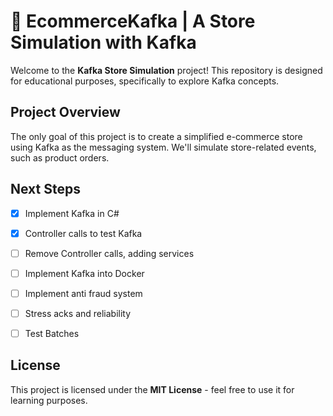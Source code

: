 # 🛒 EcommerceKafka | A Store Simulation with Kafka

Welcome to the **Kafka Store Simulation** project! This repository is designed for educational purposes, specifically to explore Kafka concepts.

## Project Overview

The only goal of this project is to create a simplified e-commerce store using Kafka as the messaging system. We'll simulate store-related events, such as product orders.

## Next Steps

- [x] Implement Kafka in C#
- [x] Controller calls to test Kafka
- [ ] Remove Controller calls, adding services 
- [ ] Implement Kafka into Docker
- [ ] Implement anti fraud system
- [ ] Stress acks and reliability
- [ ] Test Batches


## License

This project is licensed under the **MIT License** - feel free to use it for learning purposes.
